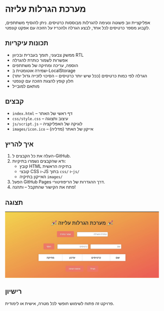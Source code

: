 # מערכת הגרלות עליזה

אפליקציית ווב פשוטה ונעימה להגרלות מבוססות כרטיסים. ניתן להוסיף משתתפים, לקבוע מספר כרטיסים לכל אחד, לבצע הגרלה ולהכריז על הזוכה עם אפקט קונפטי.

## תכונות עיקריות

- ממשק צבעוני, תומך בעברית ובכיוון RTL
- אפשרות לשמור כותרת להגרלה
- הוספה, עריכה ומחיקה של משתתפים
- שמירה אוטומטית ב-LocalStorage
- הגרלה לפי כמות כרטיסים (ככל שיש יותר כרטיסים – הסיכוי לזכייה גדול יותר)
- חלון קופץ להצגת הזוכה עם קונפטי
- מותאם למובייל

## קבצים

- `index.html` – דף ראשי של האתר
- `css/style.css` – עיצוב ותצוגה
- `js/script.js` – לוגיקה של האפליקציה
- `images/icon.ico` – אייקון של האתר (מדליה)

## איך להריץ

1. העלה את כל הקבצים ל-GitHub.
2. ודא שהקבצים נשמרו בתיקיות:
   - קובץ HTML בתיקיה הראשית
   - קובצי CSS ו-JS בתוך `css/` ו-`js/`
   - האייקון בתיקיה `images/`
3. הפעל GitHub Pages דרך ההגדרות של הריפוזיטורי.
4. פתח את הקישור שהתקבל – ותהנה!

## תצוגה

![תצוגת מסך](preview.png)

## רישיון

פרויקט זה פתוח לשימוש חופשי לכל מטרה, אישית או לימודית.
